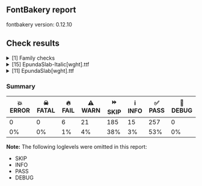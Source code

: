 ## FontBakery report

fontbakery version: 0.12.10





## Check results



<details><summary>[1] Family checks</summary>
<div>
<details>
    <summary>🔥 <b>FAIL</b> Verify that family names in the name table are consistent across all fonts in the family. Checks Typographic Family name (nameID 16) if present, otherwise uses Font Family name (nameID 1) <a href="https://fontbakery.readthedocs.io/en/stable/fontbakery/checks/opentype.name.html#"></a></summary>
    <div>







* 🔥 **FAIL** <p>2 different Font Family names were found:</p>
<ul>
<li>
<p>'Epunda Slab Italic' was found in:</p>
<ul>
<li>EpundaSlab-Italic[wght].ttf (nameID 16)</li>
</ul>
</li>
<li>
<p>'Epunda Slab' was found in:</p>
<ul>
<li>EpundaSlab[wght].ttf (nameID 16)</li>
</ul>
</li>
</ul>
 [code: inconsistent-family-name]



</div>
</details>
</div>
</details>

<details><summary>[15] EpundaSlab-Italic[wght].ttf</summary>
<div>
<details>
    <summary>🔥 <b>FAIL</b> Check name table IDs 1, 2, 16, 17 to conform to Italic style. <a href="https://fontbakery.readthedocs.io/en/stable/fontbakery/checks/opentype.name.html#"></a></summary>
    <div>







* 🔥 **FAIL** <p>Name ID 1 (Family Name) must not contain 'Italic'.</p>
 [code: bad-familyname]



* 🔥 **FAIL** <p>Name ID 16 (Typographic Family Name) must not contain 'Italic'.</p>
 [code: bad-typographicfamilyname]



* 🔥 **FAIL** <p>Name ID 17 (Typographic Subfamily Name) must contain 'Italic'.</p>
 [code: bad-typographicsubfamilyname]



</div>
</details>

<details>
    <summary>🔥 <b>FAIL</b> Combined length of family and style must not exceed 32 characters. <a href="https://fontbakery.readthedocs.io/en/stable/fontbakery/checks/googlefonts.name.html#"></a></summary>
    <div>







* 🔥 **FAIL** <p>Variable font instance name 'Epunda Slab Italic Light SemiBold' formed by space-separated concatenation of font family name (nameID 1) and instance subfamily nameID 272 exceeds 32 characters.</p>
<p>This has been found to cause shaping issues for some accented letters in Microsoft Word on Windows 10 and 11.</p>
 [code: instance-too-long]



* 🔥 **FAIL** <p>Variable font instance name 'Epunda Slab Italic Light SemiBold' formed by space-separated concatenation of font family name (nameID 1) and instance subfamily nameID 272 exceeds 32 characters.</p>
<p>This has been found to cause shaping issues for some accented letters in Microsoft Word on Windows 10 and 11.</p>
 [code: instance-too-long]



* 🔥 **FAIL** <p>Variable font instance name 'Epunda Slab Italic Light ExtraBold' formed by space-separated concatenation of font family name (nameID 1) and instance subfamily nameID 276 exceeds 32 characters.</p>
<p>This has been found to cause shaping issues for some accented letters in Microsoft Word on Windows 10 and 11.</p>
 [code: instance-too-long]



* 🔥 **FAIL** <p>Variable font instance name 'Epunda Slab Italic Light ExtraBold' formed by space-separated concatenation of font family name (nameID 1) and instance subfamily nameID 276 exceeds 32 characters.</p>
<p>This has been found to cause shaping issues for some accented letters in Microsoft Word on Windows 10 and 11.</p>
 [code: instance-too-long]



</div>
</details>

<details>
    <summary>🔥 <b>FAIL</b> Checking file is named canonically. <a href="https://fontbakery.readthedocs.io/en/stable/fontbakery/checks/googlefonts.html#"></a></summary>
    <div>







* 🔥 **FAIL** <p>Expected &quot;EpundaSlabItalic[wght].ttf. Got EpundaSlab-Italic[wght].ttf.</p>
 [code: bad-filename]



</div>
</details>

<details>
    <summary>🔥 <b>FAIL</b> Check font names are correct <a href="https://fontbakery.readthedocs.io/en/stable/fontbakery/checks/googlefonts.name.html#"></a></summary>
    <div>







* 🔥 **FAIL** <p>Font names are incorrect:</p>
<table>
<thead>
<tr>
<th align="left">nameID</th>
<th align="left">current</th>
<th align="left">expected</th>
</tr>
</thead>
<tbody>
<tr>
<td align="left">Family Name</td>
<td align="left">Epunda Slab Italic Light</td>
<td align="left">Epunda Slab Italic Light</td>
</tr>
<tr>
<td align="left">Subfamily Name</td>
<td align="left"><strong>Italic</strong></td>
<td align="left"><strong>Regular</strong></td>
</tr>
<tr>
<td align="left">Full Name</td>
<td align="left">Epunda Slab Italic Light</td>
<td align="left">Epunda Slab Italic Light</td>
</tr>
<tr>
<td align="left">Postscript Name</td>
<td align="left">EpundaSlabItalic-Light</td>
<td align="left">EpundaSlabItalic-Light</td>
</tr>
<tr>
<td align="left">Typographic Family Name</td>
<td align="left">Epunda Slab Italic</td>
<td align="left">Epunda Slab Italic</td>
</tr>
<tr>
<td align="left">Typographic Subfamily Name</td>
<td align="left">Light</td>
<td align="left">Light</td>
</tr>
</tbody>
</table>
 [code: bad-names]



</div>
</details>

<details>
    <summary>⚠️ <b>WARN</b> Detect any interpolation issues in the font. <a href="https://fontbakery.readthedocs.io/en/stable/fontbakery/checks/universal.html#"></a></summary>
    <div>







* ⚠️ **WARN** <p>Interpolation issues were found in the font:</p>
<pre><code>- Contour order differs in glyph 'colon': [0, 1] in wght=300, [1, 0] in wght=900.
</code></pre>
 [code: interpolation-issues]



</div>
</details>

<details>
    <summary>⚠️ <b>WARN</b> Check math signs have the same width. <a href="https://fontbakery.readthedocs.io/en/stable/fontbakery/checks/universal.html#"></a></summary>
    <div>







* ⚠️ **WARN** <p>The most common width is 600 among a set of 9 math glyphs.
The following math glyphs have a different width, though:</p>
<p>Width = 601:
divide, minus, plusminus</p>
<p>Width = 558:
approxequal</p>
 [code: width-outliers]



</div>
</details>

<details>
    <summary>⚠️ <b>WARN</b> Does the font contain a soft hyphen? <a href="https://fontbakery.readthedocs.io/en/stable/fontbakery/checks/universal.glyphset.html#"></a></summary>
    <div>







* ⚠️ **WARN** <p>This font has a 'Soft Hyphen' character.</p>
 [code: softhyphen]



</div>
</details>

<details>
    <summary>⚠️ <b>WARN</b> Check font contains no unreachable glyphs <a href="https://fontbakery.readthedocs.io/en/stable/fontbakery/checks/universal.glyphset.html#"></a></summary>
    <div>







* ⚠️ **WARN** <p>The following glyphs could not be reached by codepoint or substitution rules:</p>
<pre><code>- Dcroat.001

- _serif.C.BR

- _serif.C.TR

- _serif.E.TR

- _serif.I.BL

- _serif.I.BR

- _serif.I.TL

- _serif.I.TR

- _serif.S.BL

- _serif.S.BR

- _serif.Spur

- _serif.T.TL

- _serif.T.TR

- _serif.Z.BR

- _serif.a.TL

- _serif.r.TR

- _serif.s.BL

- _serif.s.BR

- _serif.s.TR

- unbenannt
</code></pre>
 [code: unreachable-glyphs]



</div>
</details>

<details>
    <summary>⚠️ <b>WARN</b> Validate size, and resolution of article images, and ensure article page has minimum length and includes visual assets. <a href="https://fontbakery.readthedocs.io/en/stable/fontbakery/checks/googlefonts.article.html#"></a></summary>
    <div>







* ⚠️ **WARN** <p>Family metadata at fonts/variable does not have an article.</p>
 [code: lacks-article]



</div>
</details>

<details>
    <summary>⚠️ <b>WARN</b> Check for codepoints not covered by METADATA subsets. <a href="https://fontbakery.readthedocs.io/en/stable/fontbakery/checks/googlefonts.subsets.html#"></a></summary>
    <div>







* ⚠️ **WARN** <p>The following codepoints supported by the font are not covered by
any subsets defined in the font's metadata file, and will never
be served. You can solve this by either manually adding additional
subset declarations to METADATA.pb, or by editing the glyphset
definitions.</p>
<ul>
<li>U+02D8 BREVE: try adding one of: yi, canadian-aboriginal</li>
<li>U+02D9 DOT ABOVE: try adding one of: yi, canadian-aboriginal</li>
<li>U+02DB OGONEK: try adding one of: yi, canadian-aboriginal</li>
<li>U+0302 COMBINING CIRCUMFLEX ACCENT: try adding one of: tifinagh, cherokee, coptic, math</li>
<li>U+0306 COMBINING BREVE: try adding one of: tifinagh, old-permic</li>
<li>U+0307 COMBINING DOT ABOVE: try adding one of: tifinagh, duployan, todhri, tai-le, syriac, hebrew, malayalam, canadian-aboriginal, coptic, old-permic, math</li>
<li>U+030A COMBINING RING ABOVE: try adding one of: syriac, duployan</li>
<li>U+030B COMBINING DOUBLE ACUTE ACCENT: try adding one of: cherokee, osage</li>
<li>U+030C COMBINING CARON: try adding one of: cherokee, tai-le</li>
<li>U+0312 COMBINING TURNED COMMA ABOVE: try adding math</li>
<li>U+0326 COMBINING COMMA BELOW: try adding math</li>
<li>U+0327 COMBINING CEDILLA: try adding math</li>
<li>U+0328 COMBINING OGONEK: not included in any glyphset definition</li>
<li>U+032D COMBINING CIRCUMFLEX ACCENT BELOW: try adding one of: syriac, sunuwar</li>
<li>U+0331 COMBINING MACRON BELOW: try adding one of: tifinagh, syriac, cherokee, caucasian-albanian, thai, sunuwar, gothic</li>
<li>U+0335 COMBINING SHORT STROKE OVERLAY: not included in any glyphset definition</li>
<li>U+03A9 GREEK CAPITAL LETTER OMEGA: try adding one of: elbasan, greek, math</li>
<li>U+03C0 GREEK SMALL LETTER PI: try adding one of: yi, greek, math</li>
<li>U+0E3F THAI CURRENCY SYMBOL BAHT: try adding thai</li>
<li>U+1EA0 LATIN CAPITAL LETTER A WITH DOT BELOW: try adding vietnamese</li>
<li>U+1EA1 LATIN SMALL LETTER A WITH DOT BELOW: try adding vietnamese</li>
<li>U+1EAC LATIN CAPITAL LETTER A WITH CIRCUMFLEX AND DOT BELOW: try adding vietnamese</li>
<li>U+1EAD LATIN SMALL LETTER A WITH CIRCUMFLEX AND DOT BELOW: try adding vietnamese</li>
<li>U+1EB8 LATIN CAPITAL LETTER E WITH DOT BELOW: try adding vietnamese</li>
<li>U+1EB9 LATIN SMALL LETTER E WITH DOT BELOW: try adding vietnamese</li>
<li>U+1EBC LATIN CAPITAL LETTER E WITH TILDE: try adding vietnamese</li>
<li>U+1EBD LATIN SMALL LETTER E WITH TILDE: try adding vietnamese</li>
<li>U+1EC6 LATIN CAPITAL LETTER E WITH CIRCUMFLEX AND DOT BELOW: try adding vietnamese</li>
<li>U+1EC7 LATIN SMALL LETTER E WITH CIRCUMFLEX AND DOT BELOW: try adding vietnamese</li>
<li>U+1ECA LATIN CAPITAL LETTER I WITH DOT BELOW: try adding vietnamese</li>
<li>U+1ECB LATIN SMALL LETTER I WITH DOT BELOW: try adding vietnamese</li>
<li>U+1ECC LATIN CAPITAL LETTER O WITH DOT BELOW: try adding vietnamese</li>
<li>U+1ECD LATIN SMALL LETTER O WITH DOT BELOW: try adding vietnamese</li>
<li>U+1ED8 LATIN CAPITAL LETTER O WITH CIRCUMFLEX AND DOT BELOW: try adding vietnamese</li>
<li>U+1ED9 LATIN SMALL LETTER O WITH CIRCUMFLEX AND DOT BELOW: try adding vietnamese</li>
<li>U+1EE4 LATIN CAPITAL LETTER U WITH DOT BELOW: try adding vietnamese</li>
<li>U+1EE5 LATIN SMALL LETTER U WITH DOT BELOW: try adding vietnamese</li>
<li>U+2000 EN QUAD: try adding symbols2</li>
<li>U+2001 EM QUAD: try adding symbols2</li>
<li>U+2003 EM SPACE: try adding nushu</li>
<li>U+2004 THREE-PER-EM SPACE: try adding symbols2</li>
<li>U+2005 FOUR-PER-EM SPACE: try adding symbols2</li>
<li>U+2006 SIX-PER-EM SPACE: try adding symbols2</li>
<li>U+2007 FIGURE SPACE: try adding symbols2</li>
<li>U+2008 PUNCTUATION SPACE: try adding symbols2</li>
<li>U+200A HAIR SPACE: try adding symbols2</li>
<li>U+200C ZERO WIDTH NON-JOINER: try adding one of: duployan, tirhuta, avestan, khmer, kayah-li, meetei-mayek, khojki, gunjala-gondi, kaithi, nko, rejang, mandaic, saurashtra, gurmukhi, limbu, tai-viet, kannada, sharada, syloti-nagri, pahawh-hmong, modi, batak, telugu, bhaiksuki, lepcha, tifinagh, grantha, yi, hanifi-rohingya, sinhala, psalter-pahlavi, bengali, arabic, tagalog, brahmi, buginese, myanmar, new-tai-lue, newa, lao, tai-le, syriac, hebrew, kharoshthi, devanagari, tibetan, oriya, mongolian, takri, gujarati, balinese, phags-pa, buhid, hanunoo, mahajani, tagbanwa, tai-tham, masaram-gondi, cham, hatran, tamil, thaana, warang-citi, siddham, sundanese, sogdian, zanabazar-square, chakma, malayalam, khudawadi, thai, dogra, javanese, manichaean</li>
<li>U+200D ZERO WIDTH JOINER: try adding one of: duployan, tirhuta, avestan, khmer, kayah-li, meetei-mayek, old-hungarian, khojki, gunjala-gondi, kaithi, nko, rejang, mandaic, saurashtra, gurmukhi, limbu, tai-viet, kannada, sharada, syloti-nagri, pahawh-hmong, modi, batak, telugu, bhaiksuki, lepcha, tifinagh, grantha, yi, hanifi-rohingya, sinhala, psalter-pahlavi, bengali, arabic, tagalog, brahmi, buginese, myanmar, new-tai-lue, newa, lao, tai-le, syriac, hebrew, kharoshthi, devanagari, tibetan, oriya, mongolian, takri, gujarati, balinese, phags-pa, buhid, hanunoo, mahajani, tagbanwa, tai-tham, masaram-gondi, cham, tamil, thaana, warang-citi, siddham, sundanese, sogdian, zanabazar-square, chakma, malayalam, khudawadi, thai, dogra, javanese, manichaean</li>
<li>U+200E LEFT-TO-RIGHT MARK: try adding one of: phags-pa, thaana, syriac, hebrew, nko, arabic</li>
<li>U+200F RIGHT-TO-LEFT MARK: try adding one of: phags-pa, thaana, syriac, hebrew, nko</li>
<li>U+2021 DOUBLE DAGGER: try adding adlam</li>
<li>U+202F NARROW NO-BREAK SPACE: try adding one of: phags-pa, mongolian, yi</li>
<li>U+2030 PER MILLE SIGN: try adding adlam</li>
<li>U+205F MEDIUM MATHEMATICAL SPACE: try adding math</li>
<li>U+2070 SUPERSCRIPT ZERO: try adding math</li>
<li>U+2074 SUPERSCRIPT FOUR: try adding math</li>
<li>U+2075 SUPERSCRIPT FIVE: try adding math</li>
<li>U+2076 SUPERSCRIPT SIX: try adding math</li>
<li>U+2077 SUPERSCRIPT SEVEN: try adding math</li>
<li>U+2078 SUPERSCRIPT EIGHT: try adding math</li>
<li>U+2079 SUPERSCRIPT NINE: try adding math</li>
<li>U+2080 SUBSCRIPT ZERO: try adding math</li>
<li>U+2081 SUBSCRIPT ONE: try adding math</li>
<li>U+2082 SUBSCRIPT TWO: try adding math</li>
<li>U+2083 SUBSCRIPT THREE: try adding math</li>
<li>U+2084 SUBSCRIPT FOUR: try adding math</li>
<li>U+2085 SUBSCRIPT FIVE: try adding math</li>
<li>U+2086 SUBSCRIPT SIX: try adding math</li>
<li>U+2087 SUBSCRIPT SEVEN: try adding math</li>
<li>U+2088 SUBSCRIPT EIGHT: try adding math</li>
<li>U+2089 SUBSCRIPT NINE: try adding math</li>
<li>U+215B VULGAR FRACTION ONE EIGHTH: try adding symbols</li>
<li>U+215C VULGAR FRACTION THREE EIGHTHS: try adding symbols</li>
<li>U+215D VULGAR FRACTION FIVE EIGHTHS: try adding symbols</li>
<li>U+215E VULGAR FRACTION SEVEN EIGHTHS: try adding symbols</li>
<li>U+2190 LEFTWARDS ARROW: try adding one of: symbols, math</li>
<li>U+2192 RIGHTWARDS ARROW: try adding one of: symbols, math</li>
<li>U+2194 LEFT RIGHT ARROW: try adding one of: symbols, math</li>
<li>U+2195 UP DOWN ARROW: try adding one of: symbols, math</li>
<li>U+2196 NORTH WEST ARROW: try adding one of: symbols, math</li>
<li>U+2197 NORTH EAST ARROW: try adding one of: symbols, math</li>
<li>U+2198 SOUTH EAST ARROW: try adding one of: symbols, math</li>
<li>U+2199 SOUTH WEST ARROW: try adding one of: symbols, math</li>
<li>U+2202 PARTIAL DIFFERENTIAL: try adding math</li>
<li>U+2206 INCREMENT: try adding math</li>
<li>U+220F N-ARY PRODUCT: try adding math</li>
<li>U+2211 N-ARY SUMMATION: try adding math</li>
<li>U+2219 BULLET OPERATOR: try adding one of: yi, symbols, tai-tham, math</li>
<li>U+221A SQUARE ROOT: try adding math</li>
<li>U+221E INFINITY: try adding math</li>
<li>U+222B INTEGRAL: try adding math</li>
<li>U+2248 ALMOST EQUAL TO: try adding math</li>
<li>U+2260 NOT EQUAL TO: try adding math</li>
<li>U+2264 LESS-THAN OR EQUAL TO: try adding math</li>
<li>U+2265 GREATER-THAN OR EQUAL TO: try adding math</li>
<li>U+25CA LOZENGE: try adding one of: symbols, math</li>
<li>U+25CC DOTTED CIRCLE: try adding one of: wancho, mandaic, symbols, pahawh-hmong, tifinagh, lepcha, grantha, yi, psalter-pahlavi, tagalog, buginese, myanmar, marchen, ahom, mende-kikakui, devanagari, soyombo, canadian-aboriginal, gujarati, bassa-vah, warang-citi, sundanese, sogdian, chakma, khudawadi, kayah-li, meetei-mayek, tai-viet, gunjala-gondi, kaithi, limbu, batak, telugu, hanifi-rohingya, sinhala, bengali, brahmi, newa, syriac, kharoshthi, tibetan, oriya, mongolian, takri, balinese, phags-pa, hanunoo, cham, siddham, malayalam, old-permic, khmer, khojki, nko, music, caucasian-albanian, rejang, kannada, sharada, bhaiksuki, osage, math, hebrew, armenian, coptic, buhid, tagbanwa, thaana, masaram-gondi, zanabazar-square, thai, javanese, manichaean, duployan, tirhuta, saurashtra, gurmukhi, syloti-nagri, modi, new-tai-lue, lao, tai-le, miao, adlam, elbasan, mahajani, tai-tham, tamil, dogra</li>
<li>U+3000 IDEOGRAPHIC SPACE: try adding one of: phags-pa, yi, chinese-simplified, nushu, chinese-hongkong, chinese-traditional, japanese</li>
<li>U+FB01 LATIN SMALL LIGATURE FI: not included in any glyphset definition</li>
<li>U+FB02 LATIN SMALL LIGATURE FL: not included in any glyphset definition</li>
<li>U+FF01 FULLWIDTH EXCLAMATION MARK: try adding one of: yi, japanese, chinese-simplified</li>
<li>U+FF02 FULLWIDTH QUOTATION MARK: try adding one of: yi, japanese, chinese-simplified</li>
<li>U+FF03 FULLWIDTH NUMBER SIGN: try adding one of: japanese, chinese-simplified</li>
<li>U+FF05 FULLWIDTH PERCENT SIGN: try adding one of: japanese, chinese-simplified</li>
<li>U+FF06 FULLWIDTH AMPERSAND: try adding one of: japanese, chinese-simplified</li>
<li>U+FF07 FULLWIDTH APOSTROPHE: try adding one of: japanese, chinese-simplified</li>
<li>U+FF08 FULLWIDTH LEFT PARENTHESIS: try adding one of: yi, japanese, chinese-simplified</li>
<li>U+FF09 FULLWIDTH RIGHT PARENTHESIS: try adding one of: yi, japanese, chinese-simplified</li>
<li>U+FF0A FULLWIDTH ASTERISK: try adding one of: japanese, chinese-simplified</li>
<li>U+FF0C FULLWIDTH COMMA: try adding one of: yi, japanese, chinese-simplified</li>
<li>U+FF0D FULLWIDTH HYPHEN-MINUS: try adding one of: japanese, chinese-simplified</li>
<li>U+FF0E FULLWIDTH FULL STOP: try adding one of: yi, japanese, chinese-simplified</li>
<li>U+FF0F FULLWIDTH SOLIDUS: try adding one of: yi, japanese, chinese-simplified</li>
<li>U+FF1A FULLWIDTH COLON: try adding one of: yi, japanese, chinese-simplified</li>
<li>U+FF1B FULLWIDTH SEMICOLON: try adding one of: yi, japanese, chinese-simplified</li>
<li>U+FF1F FULLWIDTH QUESTION MARK: try adding one of: yi, japanese, chinese-simplified</li>
<li>U+FF20 FULLWIDTH COMMERCIAL AT: try adding one of: japanese, chinese-simplified</li>
<li>U+FF3B FULLWIDTH LEFT SQUARE BRACKET: try adding one of: yi, japanese, chinese-simplified</li>
<li>U+FF3C FULLWIDTH REVERSE SOLIDUS: try adding one of: japanese, chinese-simplified</li>
<li>U+FF3D FULLWIDTH RIGHT SQUARE BRACKET: try adding one of: yi, japanese, chinese-simplified</li>
<li>U+FF3F FULLWIDTH LOW LINE: try adding one of: japanese, chinese-simplified</li>
<li>U+FF5B FULLWIDTH LEFT CURLY BRACKET: try adding one of: yi, japanese, chinese-simplified, math</li>
<li>U+FF5D FULLWIDTH RIGHT CURLY BRACKET: try adding one of: yi, japanese, chinese-simplified, math</li>
</ul>
<p>Or you can add the above codepoints to one of the subsets supported by the font: <code>cyrillic-ext</code>, <code>latin</code>, <code>latin-ext</code></p>
 [code: unreachable-subsetting]



</div>
</details>

<details>
    <summary>⚠️ <b>WARN</b> Check the direction of the outermost contour in each glyph <a href="https://fontbakery.readthedocs.io/en/stable/fontbakery/checks/outline.html#"></a></summary>
    <div>







* ⚠️ **WARN** <p>The following glyphs have a counter-clockwise outer contour:</p>
<pre><code>* bracketleft (U+005B) has a counter-clockwise outer contour

* bracketright (U+005D) has a counter-clockwise outer contour

* exclam (U+0021) has a counter-clockwise outer contour

* exclamdown (U+00A1) has a counter-clockwise outer contour

* guillemotleft (U+00AB) has a counter-clockwise outer contour

* guillemotleft (U+00AB) has a counter-clockwise outer contour

* guillemotright (U+00BB) has a counter-clockwise outer contour

* guillemotright (U+00BB) has a counter-clockwise outer contour

* guilsinglleft (U+2039) has a counter-clockwise outer contour

* guilsinglright (U+203A) has a counter-clockwise outer contour

* uniFF01 (U+FF01) has a counter-clockwise outer contour

* uniFF3B (U+FF3B) has a counter-clockwise outer contour

* uniFF3D (U+FF3D) has a counter-clockwise outer contour
</code></pre>
 [code: ccw-outer-contour]



</div>
</details>

<details>
    <summary>⚠️ <b>WARN</b> Is there kerning info for non-ligated sequences? <a href="https://fontbakery.readthedocs.io/en/stable/fontbakery/checks/googlefonts.gpos.html#"></a></summary>
    <div>







* ⚠️ **WARN** <p>GPOS table lacks kerning info for the following non-ligated sequences:</p>
<pre><code>- f + i

- f + l
</code></pre>
 [code: lacks-kern-info]



</div>
</details>

<details>
    <summary>⚠️ <b>WARN</b> Are there caret positions declared for every ligature? <a href="https://fontbakery.readthedocs.io/en/stable/fontbakery/checks/googlefonts.gdef.html#"></a></summary>
    <div>







* ⚠️ **WARN** <p>This font lacks caret position values for ligature glyphs on its GDEF table.</p>
 [code: lacks-caret-pos]



</div>
</details>

<details>
    <summary>⚠️ <b>WARN</b> Ensure variable fonts include an avar table. <a href="https://fontbakery.readthedocs.io/en/stable/fontbakery/checks/googlefonts.varfont.html#"></a></summary>
    <div>







* ⚠️ **WARN** <p>This variable font does not have an avar table.</p>
 [code: missing-avar]



</div>
</details>

<details>
    <summary>⚠️ <b>WARN</b> Ensure fonts have ScriptLangTags declared on the 'meta' table. <a href="https://fontbakery.readthedocs.io/en/stable/fontbakery/checks/googlefonts.meta.html#"></a></summary>
    <div>







* ⚠️ **WARN** <p>This font file does not have a 'meta' table.</p>
 [code: lacks-meta-table]



</div>
</details>
</div>
</details>

<details><summary>[11] EpundaSlab[wght].ttf</summary>
<div>
<details>
    <summary>🔥 <b>FAIL</b> Space and non-breaking space have the same width? <a href="https://fontbakery.readthedocs.io/en/stable/fontbakery/checks/universal.html#"></a></summary>
    <div>







* 🔥 **FAIL** <p>Space and non-breaking space have differing width: The space glyph named space is 250 font units wide, non-breaking space named (uni00A0) is 200 font units wide, and both should be positive and the same. GlyphsApp has &quot;Sidebearing arithmetic&quot; (<a href="https://glyphsapp.com/tutorials/spacing">https://glyphsapp.com/tutorials/spacing</a>) which allows you to set the non-breaking space width to always equal the space width.</p>
 [code: different-widths]



</div>
</details>

<details>
    <summary>⚠️ <b>WARN</b> Detect any interpolation issues in the font. <a href="https://fontbakery.readthedocs.io/en/stable/fontbakery/checks/universal.html#"></a></summary>
    <div>







* ⚠️ **WARN** <p>Interpolation issues were found in the font:</p>
<pre><code>- Contour order differs in glyph 'colon': [0, 1] in wght=300, [1, 0] in wght=900.
</code></pre>
 [code: interpolation-issues]



</div>
</details>

<details>
    <summary>⚠️ <b>WARN</b> Does the font contain a soft hyphen? <a href="https://fontbakery.readthedocs.io/en/stable/fontbakery/checks/universal.glyphset.html#"></a></summary>
    <div>







* ⚠️ **WARN** <p>This font has a 'Soft Hyphen' character.</p>
 [code: softhyphen]



</div>
</details>

<details>
    <summary>⚠️ <b>WARN</b> Check font contains no unreachable glyphs <a href="https://fontbakery.readthedocs.io/en/stable/fontbakery/checks/universal.glyphset.html#"></a></summary>
    <div>







* ⚠️ **WARN** <p>The following glyphs could not be reached by codepoint or substitution rules:</p>
<pre><code>- Dcroat.001

- _serif.C.BR

- _serif.C.TR

- _serif.E.TR

- _serif.I.BL

- _serif.I.BR

- _serif.I.TL

- _serif.I.TR

- _serif.S.BL

- _serif.S.BR

- _serif.Spur

- _serif.T.TL

- _serif.T.TR

- _serif.Z.BR

- _serif.a.TL

- _serif.r.TR

- _serif.s.BL

- _serif.s.BR

- _serif.s.TR

- unbenannt
</code></pre>
 [code: unreachable-glyphs]



</div>
</details>

<details>
    <summary>⚠️ <b>WARN</b> Validate size, and resolution of article images, and ensure article page has minimum length and includes visual assets. <a href="https://fontbakery.readthedocs.io/en/stable/fontbakery/checks/googlefonts.article.html#"></a></summary>
    <div>







* ⚠️ **WARN** <p>Family metadata at fonts/variable does not have an article.</p>
 [code: lacks-article]



</div>
</details>

<details>
    <summary>⚠️ <b>WARN</b> Check for codepoints not covered by METADATA subsets. <a href="https://fontbakery.readthedocs.io/en/stable/fontbakery/checks/googlefonts.subsets.html#"></a></summary>
    <div>







* ⚠️ **WARN** <p>The following codepoints supported by the font are not covered by
any subsets defined in the font's metadata file, and will never
be served. You can solve this by either manually adding additional
subset declarations to METADATA.pb, or by editing the glyphset
definitions.</p>
<ul>
<li>U+02D8 BREVE: try adding one of: yi, canadian-aboriginal</li>
<li>U+02D9 DOT ABOVE: try adding one of: yi, canadian-aboriginal</li>
<li>U+02DB OGONEK: try adding one of: yi, canadian-aboriginal</li>
<li>U+0302 COMBINING CIRCUMFLEX ACCENT: try adding one of: tifinagh, cherokee, coptic, math</li>
<li>U+0306 COMBINING BREVE: try adding one of: tifinagh, old-permic</li>
<li>U+0307 COMBINING DOT ABOVE: try adding one of: tifinagh, duployan, todhri, tai-le, syriac, hebrew, malayalam, canadian-aboriginal, coptic, old-permic, math</li>
<li>U+030A COMBINING RING ABOVE: try adding one of: syriac, duployan</li>
<li>U+030B COMBINING DOUBLE ACUTE ACCENT: try adding one of: cherokee, osage</li>
<li>U+030C COMBINING CARON: try adding one of: cherokee, tai-le</li>
<li>U+0312 COMBINING TURNED COMMA ABOVE: try adding math</li>
<li>U+0326 COMBINING COMMA BELOW: try adding math</li>
<li>U+0327 COMBINING CEDILLA: try adding math</li>
<li>U+0328 COMBINING OGONEK: not included in any glyphset definition</li>
<li>U+032D COMBINING CIRCUMFLEX ACCENT BELOW: try adding one of: syriac, sunuwar</li>
<li>U+0331 COMBINING MACRON BELOW: try adding one of: tifinagh, syriac, cherokee, caucasian-albanian, thai, sunuwar, gothic</li>
<li>U+0335 COMBINING SHORT STROKE OVERLAY: not included in any glyphset definition</li>
<li>U+03A9 GREEK CAPITAL LETTER OMEGA: try adding one of: elbasan, greek, math</li>
<li>U+03C0 GREEK SMALL LETTER PI: try adding one of: yi, greek, math</li>
<li>U+0E3F THAI CURRENCY SYMBOL BAHT: try adding thai</li>
<li>U+1EA0 LATIN CAPITAL LETTER A WITH DOT BELOW: try adding vietnamese</li>
<li>U+1EA1 LATIN SMALL LETTER A WITH DOT BELOW: try adding vietnamese</li>
<li>U+1EAC LATIN CAPITAL LETTER A WITH CIRCUMFLEX AND DOT BELOW: try adding vietnamese</li>
<li>U+1EAD LATIN SMALL LETTER A WITH CIRCUMFLEX AND DOT BELOW: try adding vietnamese</li>
<li>U+1EB8 LATIN CAPITAL LETTER E WITH DOT BELOW: try adding vietnamese</li>
<li>U+1EB9 LATIN SMALL LETTER E WITH DOT BELOW: try adding vietnamese</li>
<li>U+1EBC LATIN CAPITAL LETTER E WITH TILDE: try adding vietnamese</li>
<li>U+1EBD LATIN SMALL LETTER E WITH TILDE: try adding vietnamese</li>
<li>U+1EC6 LATIN CAPITAL LETTER E WITH CIRCUMFLEX AND DOT BELOW: try adding vietnamese</li>
<li>U+1EC7 LATIN SMALL LETTER E WITH CIRCUMFLEX AND DOT BELOW: try adding vietnamese</li>
<li>U+1ECA LATIN CAPITAL LETTER I WITH DOT BELOW: try adding vietnamese</li>
<li>U+1ECB LATIN SMALL LETTER I WITH DOT BELOW: try adding vietnamese</li>
<li>U+1ECC LATIN CAPITAL LETTER O WITH DOT BELOW: try adding vietnamese</li>
<li>U+1ECD LATIN SMALL LETTER O WITH DOT BELOW: try adding vietnamese</li>
<li>U+1ED8 LATIN CAPITAL LETTER O WITH CIRCUMFLEX AND DOT BELOW: try adding vietnamese</li>
<li>U+1ED9 LATIN SMALL LETTER O WITH CIRCUMFLEX AND DOT BELOW: try adding vietnamese</li>
<li>U+1EE4 LATIN CAPITAL LETTER U WITH DOT BELOW: try adding vietnamese</li>
<li>U+1EE5 LATIN SMALL LETTER U WITH DOT BELOW: try adding vietnamese</li>
<li>U+2000 EN QUAD: try adding symbols2</li>
<li>U+2001 EM QUAD: try adding symbols2</li>
<li>U+2003 EM SPACE: try adding nushu</li>
<li>U+2004 THREE-PER-EM SPACE: try adding symbols2</li>
<li>U+2005 FOUR-PER-EM SPACE: try adding symbols2</li>
<li>U+2006 SIX-PER-EM SPACE: try adding symbols2</li>
<li>U+2007 FIGURE SPACE: try adding symbols2</li>
<li>U+2008 PUNCTUATION SPACE: try adding symbols2</li>
<li>U+200A HAIR SPACE: try adding symbols2</li>
<li>U+200C ZERO WIDTH NON-JOINER: try adding one of: duployan, tirhuta, avestan, khmer, kayah-li, meetei-mayek, khojki, gunjala-gondi, kaithi, nko, rejang, mandaic, saurashtra, gurmukhi, limbu, tai-viet, kannada, sharada, syloti-nagri, pahawh-hmong, modi, batak, telugu, bhaiksuki, lepcha, tifinagh, grantha, yi, hanifi-rohingya, sinhala, psalter-pahlavi, bengali, arabic, tagalog, brahmi, buginese, myanmar, new-tai-lue, newa, lao, tai-le, syriac, hebrew, kharoshthi, devanagari, tibetan, oriya, mongolian, takri, gujarati, balinese, phags-pa, buhid, hanunoo, mahajani, tagbanwa, tai-tham, masaram-gondi, cham, hatran, tamil, thaana, warang-citi, siddham, sundanese, sogdian, zanabazar-square, chakma, malayalam, khudawadi, thai, dogra, javanese, manichaean</li>
<li>U+200D ZERO WIDTH JOINER: try adding one of: duployan, tirhuta, avestan, khmer, kayah-li, meetei-mayek, old-hungarian, khojki, gunjala-gondi, kaithi, nko, rejang, mandaic, saurashtra, gurmukhi, limbu, tai-viet, kannada, sharada, syloti-nagri, pahawh-hmong, modi, batak, telugu, bhaiksuki, lepcha, tifinagh, grantha, yi, hanifi-rohingya, sinhala, psalter-pahlavi, bengali, arabic, tagalog, brahmi, buginese, myanmar, new-tai-lue, newa, lao, tai-le, syriac, hebrew, kharoshthi, devanagari, tibetan, oriya, mongolian, takri, gujarati, balinese, phags-pa, buhid, hanunoo, mahajani, tagbanwa, tai-tham, masaram-gondi, cham, tamil, thaana, warang-citi, siddham, sundanese, sogdian, zanabazar-square, chakma, malayalam, khudawadi, thai, dogra, javanese, manichaean</li>
<li>U+200E LEFT-TO-RIGHT MARK: try adding one of: phags-pa, thaana, syriac, hebrew, nko, arabic</li>
<li>U+200F RIGHT-TO-LEFT MARK: try adding one of: phags-pa, thaana, syriac, hebrew, nko</li>
<li>U+2021 DOUBLE DAGGER: try adding adlam</li>
<li>U+202F NARROW NO-BREAK SPACE: try adding one of: phags-pa, mongolian, yi</li>
<li>U+2030 PER MILLE SIGN: try adding adlam</li>
<li>U+205F MEDIUM MATHEMATICAL SPACE: try adding math</li>
<li>U+2070 SUPERSCRIPT ZERO: try adding math</li>
<li>U+2074 SUPERSCRIPT FOUR: try adding math</li>
<li>U+2075 SUPERSCRIPT FIVE: try adding math</li>
<li>U+2076 SUPERSCRIPT SIX: try adding math</li>
<li>U+2077 SUPERSCRIPT SEVEN: try adding math</li>
<li>U+2078 SUPERSCRIPT EIGHT: try adding math</li>
<li>U+2079 SUPERSCRIPT NINE: try adding math</li>
<li>U+2080 SUBSCRIPT ZERO: try adding math</li>
<li>U+2081 SUBSCRIPT ONE: try adding math</li>
<li>U+2082 SUBSCRIPT TWO: try adding math</li>
<li>U+2083 SUBSCRIPT THREE: try adding math</li>
<li>U+2084 SUBSCRIPT FOUR: try adding math</li>
<li>U+2085 SUBSCRIPT FIVE: try adding math</li>
<li>U+2086 SUBSCRIPT SIX: try adding math</li>
<li>U+2087 SUBSCRIPT SEVEN: try adding math</li>
<li>U+2088 SUBSCRIPT EIGHT: try adding math</li>
<li>U+2089 SUBSCRIPT NINE: try adding math</li>
<li>U+215B VULGAR FRACTION ONE EIGHTH: try adding symbols</li>
<li>U+215C VULGAR FRACTION THREE EIGHTHS: try adding symbols</li>
<li>U+215D VULGAR FRACTION FIVE EIGHTHS: try adding symbols</li>
<li>U+215E VULGAR FRACTION SEVEN EIGHTHS: try adding symbols</li>
<li>U+2190 LEFTWARDS ARROW: try adding one of: symbols, math</li>
<li>U+2192 RIGHTWARDS ARROW: try adding one of: symbols, math</li>
<li>U+2194 LEFT RIGHT ARROW: try adding one of: symbols, math</li>
<li>U+2195 UP DOWN ARROW: try adding one of: symbols, math</li>
<li>U+2196 NORTH WEST ARROW: try adding one of: symbols, math</li>
<li>U+2197 NORTH EAST ARROW: try adding one of: symbols, math</li>
<li>U+2198 SOUTH EAST ARROW: try adding one of: symbols, math</li>
<li>U+2199 SOUTH WEST ARROW: try adding one of: symbols, math</li>
<li>U+2202 PARTIAL DIFFERENTIAL: try adding math</li>
<li>U+2206 INCREMENT: try adding math</li>
<li>U+220F N-ARY PRODUCT: try adding math</li>
<li>U+2211 N-ARY SUMMATION: try adding math</li>
<li>U+2219 BULLET OPERATOR: try adding one of: yi, symbols, tai-tham, math</li>
<li>U+221A SQUARE ROOT: try adding math</li>
<li>U+221E INFINITY: try adding math</li>
<li>U+222B INTEGRAL: try adding math</li>
<li>U+2248 ALMOST EQUAL TO: try adding math</li>
<li>U+2260 NOT EQUAL TO: try adding math</li>
<li>U+2264 LESS-THAN OR EQUAL TO: try adding math</li>
<li>U+2265 GREATER-THAN OR EQUAL TO: try adding math</li>
<li>U+25CA LOZENGE: try adding one of: symbols, math</li>
<li>U+25CC DOTTED CIRCLE: try adding one of: wancho, mandaic, symbols, pahawh-hmong, tifinagh, lepcha, grantha, yi, psalter-pahlavi, tagalog, buginese, myanmar, marchen, ahom, mende-kikakui, devanagari, soyombo, canadian-aboriginal, gujarati, bassa-vah, warang-citi, sundanese, sogdian, chakma, khudawadi, kayah-li, meetei-mayek, tai-viet, gunjala-gondi, kaithi, limbu, batak, telugu, hanifi-rohingya, sinhala, bengali, brahmi, newa, syriac, kharoshthi, tibetan, oriya, mongolian, takri, balinese, phags-pa, hanunoo, cham, siddham, malayalam, old-permic, khmer, khojki, nko, music, caucasian-albanian, rejang, kannada, sharada, bhaiksuki, osage, math, hebrew, armenian, coptic, buhid, tagbanwa, thaana, masaram-gondi, zanabazar-square, thai, javanese, manichaean, duployan, tirhuta, saurashtra, gurmukhi, syloti-nagri, modi, new-tai-lue, lao, tai-le, miao, adlam, elbasan, mahajani, tai-tham, tamil, dogra</li>
<li>U+3000 IDEOGRAPHIC SPACE: try adding one of: phags-pa, yi, chinese-simplified, nushu, chinese-hongkong, chinese-traditional, japanese</li>
<li>U+FB01 LATIN SMALL LIGATURE FI: not included in any glyphset definition</li>
<li>U+FB02 LATIN SMALL LIGATURE FL: not included in any glyphset definition</li>
<li>U+FF01 FULLWIDTH EXCLAMATION MARK: try adding one of: yi, japanese, chinese-simplified</li>
<li>U+FF02 FULLWIDTH QUOTATION MARK: try adding one of: yi, japanese, chinese-simplified</li>
<li>U+FF03 FULLWIDTH NUMBER SIGN: try adding one of: japanese, chinese-simplified</li>
<li>U+FF05 FULLWIDTH PERCENT SIGN: try adding one of: japanese, chinese-simplified</li>
<li>U+FF06 FULLWIDTH AMPERSAND: try adding one of: japanese, chinese-simplified</li>
<li>U+FF07 FULLWIDTH APOSTROPHE: try adding one of: japanese, chinese-simplified</li>
<li>U+FF08 FULLWIDTH LEFT PARENTHESIS: try adding one of: yi, japanese, chinese-simplified</li>
<li>U+FF09 FULLWIDTH RIGHT PARENTHESIS: try adding one of: yi, japanese, chinese-simplified</li>
<li>U+FF0A FULLWIDTH ASTERISK: try adding one of: japanese, chinese-simplified</li>
<li>U+FF0C FULLWIDTH COMMA: try adding one of: yi, japanese, chinese-simplified</li>
<li>U+FF0D FULLWIDTH HYPHEN-MINUS: try adding one of: japanese, chinese-simplified</li>
<li>U+FF0E FULLWIDTH FULL STOP: try adding one of: yi, japanese, chinese-simplified</li>
<li>U+FF0F FULLWIDTH SOLIDUS: try adding one of: yi, japanese, chinese-simplified</li>
<li>U+FF1A FULLWIDTH COLON: try adding one of: yi, japanese, chinese-simplified</li>
<li>U+FF1B FULLWIDTH SEMICOLON: try adding one of: yi, japanese, chinese-simplified</li>
<li>U+FF1F FULLWIDTH QUESTION MARK: try adding one of: yi, japanese, chinese-simplified</li>
<li>U+FF20 FULLWIDTH COMMERCIAL AT: try adding one of: japanese, chinese-simplified</li>
<li>U+FF3B FULLWIDTH LEFT SQUARE BRACKET: try adding one of: yi, japanese, chinese-simplified</li>
<li>U+FF3C FULLWIDTH REVERSE SOLIDUS: try adding one of: japanese, chinese-simplified</li>
<li>U+FF3D FULLWIDTH RIGHT SQUARE BRACKET: try adding one of: yi, japanese, chinese-simplified</li>
<li>U+FF3F FULLWIDTH LOW LINE: try adding one of: japanese, chinese-simplified</li>
<li>U+FF5B FULLWIDTH LEFT CURLY BRACKET: try adding one of: yi, japanese, chinese-simplified, math</li>
<li>U+FF5D FULLWIDTH RIGHT CURLY BRACKET: try adding one of: yi, japanese, chinese-simplified, math</li>
</ul>
<p>Or you can add the above codepoints to one of the subsets supported by the font: <code>cyrillic-ext</code>, <code>latin</code>, <code>latin-ext</code></p>
 [code: unreachable-subsetting]



</div>
</details>

<details>
    <summary>⚠️ <b>WARN</b> Check the direction of the outermost contour in each glyph <a href="https://fontbakery.readthedocs.io/en/stable/fontbakery/checks/outline.html#"></a></summary>
    <div>







* ⚠️ **WARN** <p>The following glyphs have a counter-clockwise outer contour:</p>
<pre><code>* bracketleft (U+005B) has a counter-clockwise outer contour

* bracketright (U+005D) has a counter-clockwise outer contour

* exclam (U+0021) has a counter-clockwise outer contour

* exclamdown (U+00A1) has a counter-clockwise outer contour

* guillemotleft (U+00AB) has a counter-clockwise outer contour

* guillemotleft (U+00AB) has a counter-clockwise outer contour

* guillemotright (U+00BB) has a counter-clockwise outer contour

* guillemotright (U+00BB) has a counter-clockwise outer contour

* guilsinglleft (U+2039) has a counter-clockwise outer contour

* guilsinglright (U+203A) has a counter-clockwise outer contour

* uniFF01 (U+FF01) has a counter-clockwise outer contour

* uniFF3B (U+FF3B) has a counter-clockwise outer contour

* uniFF3D (U+FF3D) has a counter-clockwise outer contour
</code></pre>
 [code: ccw-outer-contour]



</div>
</details>

<details>
    <summary>⚠️ <b>WARN</b> Is there kerning info for non-ligated sequences? <a href="https://fontbakery.readthedocs.io/en/stable/fontbakery/checks/googlefonts.gpos.html#"></a></summary>
    <div>







* ⚠️ **WARN** <p>GPOS table lacks kerning info for the following non-ligated sequences:</p>
<pre><code>- f + i

- f + l
</code></pre>
 [code: lacks-kern-info]



</div>
</details>

<details>
    <summary>⚠️ <b>WARN</b> Are there caret positions declared for every ligature? <a href="https://fontbakery.readthedocs.io/en/stable/fontbakery/checks/googlefonts.gdef.html#"></a></summary>
    <div>







* ⚠️ **WARN** <p>This font lacks caret position values for ligature glyphs on its GDEF table.</p>
 [code: lacks-caret-pos]



</div>
</details>

<details>
    <summary>⚠️ <b>WARN</b> Ensure variable fonts include an avar table. <a href="https://fontbakery.readthedocs.io/en/stable/fontbakery/checks/googlefonts.varfont.html#"></a></summary>
    <div>







* ⚠️ **WARN** <p>This variable font does not have an avar table.</p>
 [code: missing-avar]



</div>
</details>

<details>
    <summary>⚠️ <b>WARN</b> Ensure fonts have ScriptLangTags declared on the 'meta' table. <a href="https://fontbakery.readthedocs.io/en/stable/fontbakery/checks/googlefonts.meta.html#"></a></summary>
    <div>







* ⚠️ **WARN** <p>This font file does not have a 'meta' table.</p>
 [code: lacks-meta-table]



</div>
</details>
</div>
</details>




### Summary

| 💥 ERROR | ☠ FATAL | 🔥 FAIL | ⚠️ WARN | ⏩ SKIP | ℹ️ INFO | ✅ PASS | 🔎 DEBUG | 
| ---|---|---|---|---|---|---|---|
| 0 | 0 | 6 | 21 | 185 | 15 | 257 | 0 | 
| 0% | 0% | 1% | 4% | 38% | 3% | 53% | 0% | 



**Note:** The following loglevels were omitted in this report:


* SKIP
* INFO
* PASS
* DEBUG
